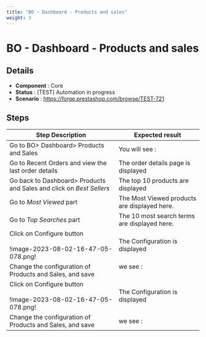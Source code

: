 ```yaml
---
title: "BO - Dashboard - Products and sales"
weight: 3
---
```


# BO - Dashboard - Products and sales
## Details
* **Component** : Core
* **Status** : [TEST] Automation in progress
* **Scenario** : https://forge.prestashop.com/browse/TEST-721

## Steps
| Step Description | Expected result |
| ----- | ----- |
| Go to BO> Dashboard> Products and Sales | You will see :<br>|Recent Orders|Best Sellers|Most Viewed|Top Searches| |
| Go to Recent Orders and view the last order details | The order details page is displayed |
| Go back to Dashboard> Products and Sales and click on _Best Sellers_ | The top 10 products are displayed |
| Go to _Most Viewed_ part | The Most Viewed products are displayed here. |
| Go to _Top Searches_ part | The 10 most search terms are displayed here. |
| Click on Configure button <br><br>!image-2023-08-02-16-47-05-078.png! | The Configuration is displayed |
| Change the configuration of Products and Sales, and save | we see :<br><br>|Recent Orders|Best Sellers|Most Viewed|Top Searches|<br>|last 5 orders|Top 5 products|Most 5 Viewed|Top 5 most search terms| |
| Click on Configure button <br><br>!image-2023-08-02-16-47-05-078.png! | The Configuration is displayed |
| Change the configuration of Products and Sales, and save | we see :<br>|Recent Orders|Best Sellers|Most Viewed|Top Searches|<br>|last 10 orders|Top 10 products|Most 10 Viewed|Top 10 most search terms| |
